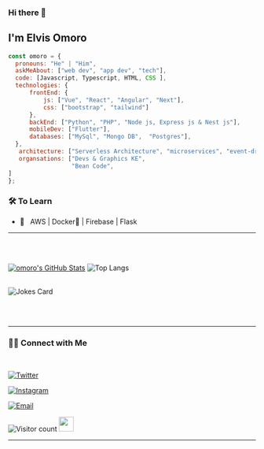 ### Hi there 👋<h2> I'm Elvis Omoro </h2>

  ```javascript
const omoro = {
    pronouns: "He" | "Him",
    askMeAbout: ["web dev", "app dev", "tech"],
    code: [Javascript, Typescript, HTML, CSS ],
    technologies: {
        frontEnd: {
            js: ["Vue", "React", "Angular", "Next"],
            css: ["bootstrap", "tailwind"]
        },
        backEnd: ["Python", "PHP", "Node js, Express js & Nest js"],
        mobileDev: ["Flutter"],
        databases: ["MySql", "Mongo DB",  "Postgres"],
    },
     architecture: ["Serverless Architecture", "microservices", "event-driven", "Single page applications"],
     organsations: ["Devs & Graphics KE",
                    "Bean Code",
  ]
};
```


<h3>🛠 To Learn</h3>

- 🔧 &nbsp; AWS | Docker🐳 | Firebase | Flask

<hr>



<br/><br/>

[![omoro's GitHub Stats](https://github-readme-stats.vercel.app/api?username=iamomoro&show_icons=true)](https://github.com/iamomoro)
![Top Langs](https://github-readme-stats.vercel.app/api/top-langs/?username=iamomoro&show_icons=true)
<br/>

<br/>
<!-- HTML -->
<img src="https://readme-jokes.vercel.app/api" alt="Jokes Card" />




<br><br>



<hr>



<h3> 🤝🏻 Connect with Me </h3>
<br>
<p align="center">

<a href="https://twitter.com/bake_baller"><img alt="Twitter" src="https://img.shields.io/twitter/follow/bake_baller?style=social"></a>

<a href="https://www.instagram.com/iamomoroit/"><img alt="Instagram" src="https://img.shields.io/badge/Instagram-iamomoroit-black?style=flat-square&logo=instagram"></a>

<a href="mailto:iamomoroit@gmail.com"><img alt="Email" src="https://img.shields.io/badge/Email-:iamomoroit@gmail.com.com-blue?style=flat-square&logo=gmail"></a>

</p>





![Visitor count](https://visitor-badge.laobi.icu/badge?page_id=iamomoro.iamomoro)   <img src="https://media.giphy.com/media/dxn6fRlTIShoeBr69N/giphy.gif" width="30">





<hr>


